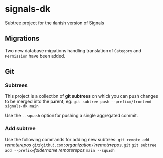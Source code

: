 # signals-dk
Subtree project for the danish version of Signals

## Migrations

Two new database migrations handling translation of `Category` and `Permission` have been added.

## Git

### Subtrees
This project is a collection of **git subtrees** on which you can push changes to be merged into the parent, eg:
`git subtree push --prefix=/frontend signals-dk main`

Use the `--squash` option for pushing a single aggregated commit.

### Add subtree
Use the following commands for adding new subtrees:
`git remote add` _remoterepos_ `git@github.com:`_organization_`/?`_remoterepos_`.git`
`git subtree add --prefix=`_foldername_ _remoterepos_ `main --squash`

